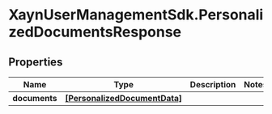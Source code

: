 # XaynUserManagementSdk.PersonalizedDocumentsResponse

## Properties

Name | Type | Description | Notes
------------ | ------------- | ------------- | -------------
**documents** | [**[PersonalizedDocumentData]**](PersonalizedDocumentData.md) |  | 


